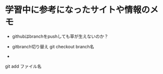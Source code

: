 

# 学習中に参考になったサイトや情報のメモ


- githubはbranchをpushしても草が生えないのか？

- gitbranch切り替え
git checkout branch名

- 
git add ファイル名
